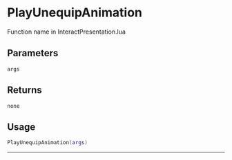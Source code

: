# PlayUnequipAnimation
Function name in InteractPresentation.lua
## Parameters
`args`
## Returns
`none`
## Usage
```lua
PlayUnequipAnimation(args)
```
---
